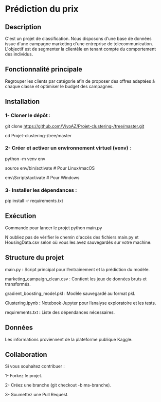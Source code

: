 # Prédiction du prix 

## Description 
C'est un  projet de classification. Nous disposons d'une base de données issue d'une campagne marketing d'une entreprise de telecommunication. L'objectif est de segmenter la clientèle en tenant compte du comportement des individus. 

## Fonctionnalité principale 
Regrouper les clients par catégorie afin de proposer des offres adaptées à chaque classe et optimiser le budget des campagnes.  

## Installation 

### 1- Cloner le dépôt : 
git clone https://github.com/VivoAZ/Projet-clustering-/tree/master.git 

cd Projet-clustering-/tree/master  

### 2- Créer et activer un environnement virtuel (venv) : 
python -m venv env 

source env/bin/activate  # Pour Linux/macOS 

env\Scripts\activate     # Pour Windows 

### 3- Installer les dépendances : 
pip install -r requirements.txt

## Exécution 
Commande pour lancer le projet 
python main.py 

N'oubliez pas de vérifier le chemin d'accès des fichiers main.py et HousingData.csv selon où vous les avez sauvegardés sur votre machine. 

## Structure du projet
main.py : Script principal pour l’entraînement et la prédiction du modèle. 

marketing_campaign_clean.csv : Contient les jeux de données bruts et transformés. 

gradient_boosting_model.pkl : Modèle sauvegardé au format pkl.

Clustering.ipynb : Notebook Jupyter pour l’analyse exploratoire et les tests. 

requirements.txt : Liste des dépendances nécessaires. 

## Données
Les informations proviennent de la plateforme publique Kaggle.

## Collaboration
Si vous souhaitez contribuer :

1- Forkez le projet. 

2- Créez une branche (git checkout -b ma-branche).

3- Soumettez une Pull Request. 
